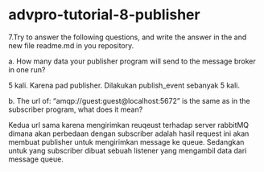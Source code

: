 # advpro-tutorial-8-publisher


7.Try to answer the following questions, and write the answer in the and new file readme.md in 
you repository.

a. How many data your publisher program will send to the message broker in one 
run?

5 kali. Karena pad publisher. Dilakukan publish_event sebanyak 5 kali.

b. The url of: “amqp://guest:guest@localhost:5672” is the same as in the subscriber program, what does it mean?

Kedua url sama karena mengirimkan reuqeust terhadap server rabbitMQ dimana akan perbedaan dengan subscriber adalah hasil request ini akan membuat publisher untuk mengirimkan message ke queue. Sedangkan untuk yang subscriber dibuat sebuah listener yang mengambil data dari message queue.

